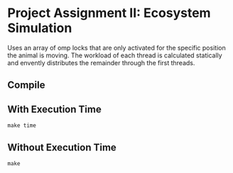 #  Project Assignment II: Ecosystem Simulation

Uses an array of omp locks that are only activated for the specific position the animal is moving.
The workload of each thread is calculated statically and envently distributes the remainder through the first threads.

## Compile
## With Execution Time
```
make time
```
## Without Execution Time
```
make
```

